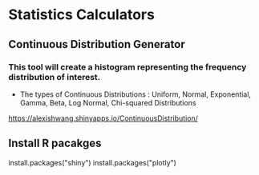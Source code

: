 # Statistics Calculators

## Continuous Distribution Generator
### This tool will create a histogram representing the frequency distribution of interest.
- The types of Continuous Distributions : Uniform, Normal, Exponential, Gamma, Beta, Log Normal, Chi-squared Distributions

https://alexishwang.shinyapps.io/ContinuousDistribution/


## Install R pacakges
install.packages("shiny")
install.packages("plotly")
